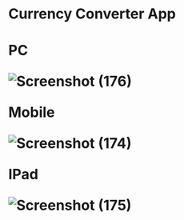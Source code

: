 <h1>Currency Converter App<h1>
  
  
PC
  
![Screenshot (176)](https://user-images.githubusercontent.com/59244719/129394498-e33e05f8-3ab0-4f0c-89ae-41a69c83750f.png)
  
Mobile
  
![Screenshot (174)](https://user-images.githubusercontent.com/59244719/129394533-0b2173fc-bdf4-49ae-8946-03fac84038ad.png)
  
IPad
  
![Screenshot (175)](https://user-images.githubusercontent.com/59244719/129394546-104d17f2-aaba-4d26-92cb-5ca9b36ec17e.png)



